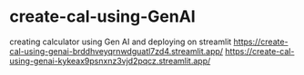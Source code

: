 # create-cal-using-GenAI
creating calculator using Gen AI and deploying on streamlit
https://create-cal-using-genai-brddhveyqrnwdguatl7zd4.streamlit.app/
https://create-cal-using-genai-kykeax9psnxnz3vjd2pqcz.streamlit.app/
